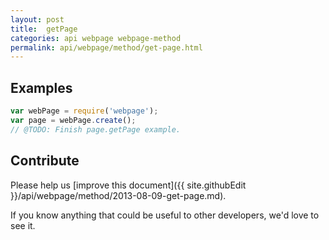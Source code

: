 ```yaml
---
layout: post
title:  getPage
categories: api webpage webpage-method
permalink: api/webpage/method/get-page.html
---
```


## Examples

```javascript
var webPage = require('webpage');
var page = webPage.create();
// @TODO: Finish page.getPage example.
```

## Contribute

Please help us [improve this document]({{ site.githubEdit }}/api/webpage/method/2013-08-09-get-page.md).

If you know anything that could be useful to other developers, we'd love to see it.


